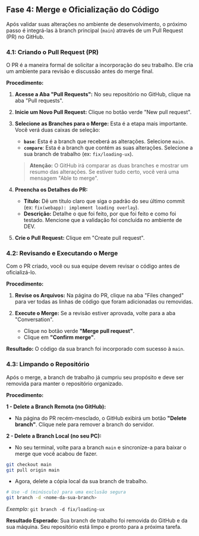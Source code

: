 ## Fase 4: Merge e Oficialização do Código

Após validar suas alterações no ambiente de desenvolvimento, o próximo passo é integrá-las à branch principal (`main`) através de um Pull Request (PR) no GitHub.

### 4.1: Criando o Pull Request (PR)

O PR é a maneira formal de solicitar a incorporação do seu trabalho. Ele cria um ambiente para revisão e discussão antes do merge final.

**Procedimento:**

1.  **Acesse a Aba "Pull Requests":** No seu repositório no GitHub, clique na aba "Pull requests".

2.  **Inicie um Novo Pull Request:** Clique no botão verde "New pull request".

3.  **Selecione as Branches para o Merge:** Esta é a etapa mais importante. Você verá duas caixas de seleção:
    *   **`base`**: Esta é a branch que receberá as alterações. Selecione `main`.
    *   **`compare`**: Esta é a branch que contém as suas alterações. Selecione a sua branch de trabalho (ex: `fix/loading-ux`).

    > **Atenção:** O GitHub irá comparar as duas branches e mostrar um resumo das alterações. Se estiver tudo certo, você verá uma mensagem "Able to merge".

4.  **Preencha os Detalhes do PR:**
    *   **Título:** Dê um título claro que siga o padrão do seu último commit (ex: `fix(webapp): implement loading overlay`).
    *   **Descrição:** Detalhe o que foi feito, por que foi feito e como foi testado. Mencione que a validação foi concluída no ambiente de DEV.

5.  **Crie o Pull Request:** Clique em "Create pull request".

### 4.2: Revisando e Executando o Merge

Com o PR criado, você ou sua equipe devem revisar o código antes de oficializá-lo.

**Procedimento:**

1.  **Revise os Arquivos:** Na página do PR, clique na aba "Files changed" para ver todas as linhas de código que foram adicionadas ou removidas.

2.  **Execute o Merge:** Se a revisão estiver aprovada, volte para a aba "Conversation".
    *   Clique no botão verde **"Merge pull request"**.
    *   Clique em **"Confirm merge"**.

**Resultado:** O código da sua branch foi incorporado com sucesso à `main`.

### 4.3: Limpando o Repositório

Após o merge, a branch de trabalho já cumpriu seu propósito e deve ser removida para manter o repositório organizado.

**Procedimento:**

**1 - Delete a Branch Remota (no GitHub):**

*   Na página do PR recém-mesclado, o GitHub exibirá um botão **"Delete branch"**. Clique nele para remover a branch do servidor.

**2 - Delete a Branch Local (no seu PC):**

*   No seu terminal, volte para a branch `main` e sincronize-a para baixar o merge que você acabou de fazer.
```bash
git checkout main
git pull origin main
```

*   Agora, delete a cópia local da sua branch de trabalho.
```bash
# Use -d (minúsculo) para uma exclusão segura
git branch -d <nome-da-sua-branch>
```
*Exemplo:* `git branch -d fix/loading-ux`

**Resultado Esperado:** Sua branch de trabalho foi removida do GitHub e da sua máquina. Seu repositório está limpo e pronto para a próxima tarefa.

